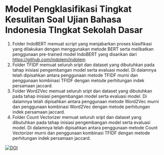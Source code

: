 # Model Pengklasifikasi Tingkat Kesulitan Soal Ujian Bahasa Indonesia TIngkat Sekolah Dasar

1. Folder IndoBERT memuat script yang menjabarkan proses klasifikasi yang dilakukan dengan menggunakan metode BERT serta melibatkan penggunaan pre-trained model IndoBERT yang disarikan dari https://github.com/indolem/indolem
2. Folder TFIDF memuat seluruh sript dan dataset yang dibutuhkan pada tahap inisiasi pengembangan model serta evaluasi model. Di dalamnya telah dipisahkan antara penggunaan metode TFIDF murni dan penggunaan kombinasi TFIDF dengan metode perhitungan indek persamaan jaccard.
3. Folder Word2Vec memuat seluruh sript dan dataset yang dibutuhkan pada tahap inisiasi pengembangan model serta evaluasi model. Di dalamnya telah dipisahkan antara penggunaan metode Word2Vec murni dan penggunaan kombinasi Word2Vec dengan metode perhitungan indek persamaan jaccard.
4. Folder Count Vectorizer memuat seluruh sript dan dataset yang dibutuhkan pada tahap inisiasi pengembangan model serta evaluasi model. Di dalamnya telah dipisahkan antara penggunaan metode Count Vectorizer murni dan penggunaan kombinasi TFIDF dengan metode perhitungan indek persamaan jaccard.

[![DOI](https://zenodo.org/badge/501881358.svg)](https://zenodo.org/badge/latestdoi/501881358)
